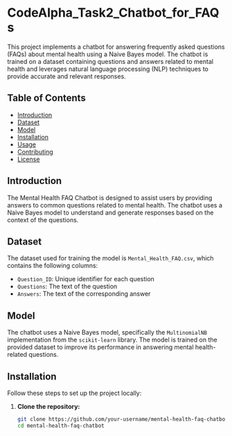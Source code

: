# CodeAlpha_Task2_Chatbot_for_FAQs

This project implements a chatbot for answering frequently asked questions (FAQs) about mental health using a Naive Bayes model. The chatbot is trained on a dataset containing questions and answers related to mental health and leverages natural language processing (NLP) techniques to provide accurate and relevant responses.

## Table of Contents

- [Introduction](#introduction)
- [Dataset](#dataset)
- [Model](#model)
- [Installation](#installation)
- [Usage](#usage)
- [Contributing](#contributing)
- [License](#license)

## Introduction

The Mental Health FAQ Chatbot is designed to assist users by providing answers to common questions related to mental health. The chatbot uses a Naive Bayes model to understand and generate responses based on the context of the questions.

## Dataset

The dataset used for training the model is `Mental_Health_FAQ.csv`, which contains the following columns:
- `Question_ID`: Unique identifier for each question
- `Questions`: The text of the question
- `Answers`: The text of the corresponding answer

## Model

The chatbot uses a Naive Bayes model, specifically the `MultinomialNB` implementation from the `scikit-learn` library. 
The model is trained on the provided dataset to improve its performance in answering mental health-related questions.

## Installation

Follow these steps to set up the project locally:

1. **Clone the repository:**

   ```bash
   git clone https://github.com/your-username/mental-health-faq-chatbot.git
   cd mental-health-faq-chatbot
